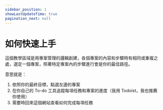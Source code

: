 ```yaml
---
sidebar_position: 1
showLastUpdateTime: true
pagination_next: null
---
```


# 如何快速上手

這個教學區域是用專案管理的邏輯創建，各個專案的內容和步驟時有相同或重複之處，選定一個專案，照著特定專案內的步驟進行會是你的最佳路徑。

意思就是：
1. 依照你的最終目標，點選左邊的專案
2. 在你自己的 To-do 工具追蹤每項任務和專案的進度（我用 Todoist，我也推薦你使用）
3. 需要時回來這個網站查看如何完成每項任務